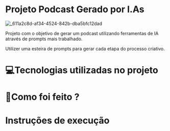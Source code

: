 # Projeto Podcast Gerado por I.As
![_611a2c8d-af34-4524-842b-dba5bfc12dad](https://github.com/WaldeniseMoraes/Criando-podcast-com-IA-Generativas/assets/161647255/997b53ad-dbf8-4f15-bd07-9042d4a9ec68)

Projeto com o objetivo de gerar um podcast utilizando ferramentas de IA através de prompts mais trabalhado.

Utilizer uma esteira de prompts para gerar cada etapa do processo criativo.

# 💻Tecnologias utilizadas no projeto

# 🧠Como foi feito ?

# Instruções de execução
